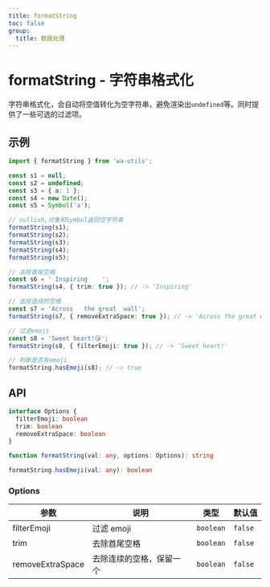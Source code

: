 ```yaml
---
title: formatString
toc: false
group:
  title: 数据处理
---
```


# formatString - 字符串格式化

字符串格式化，会自动将空值转化为空字符串，避免渲染出`undefined`等。同时提供了一些可选的过滤项。

## 示例

```ts
import { formatString } from 'wa-utils';

const s1 = null;
const s2 = undefined;
const s3 = { a: 1 };
const s4 = new Date();
const s5 = Symbol('a');

// nullish,对象和Symbol返回空字符串
formatString(s1);
formatString(s2);
formatString(s3);
formatString(s4);
formatString(s5);

// 去除首尾空格
const s6 = ' Inspiring    ';
formatString(s4, { trim: true }); // -> 'Inspiring'

// 去除连续的空格
const s7 = 'Across   the great  wall';
formatString(s7, { removeExtraSpace: true }); // -> 'Across the great wall'

// 过滤emoji
const s8 = 'Sweet heart!😘';
formatString(s8, { filterEmoji: true }); // -> 'Sweet heart!'

// 判断是否有emoji
formatString.hasEmoji(s8); // -> true
```

## API

```typescript
interface Options {
  filterEmoji: boolean
  trim: boolean
  removeExtraSpace: boolean
}

function formatString(val: any, options: Options): string

formatString.hasEmoji(val: any): boolean
```

### Options

| 参数             | 说明                     | 类型      | 默认值  |
| ---------------- | ------------------------ | --------- | ------- |
| filterEmoji      | 过滤 emoji               | `boolean` | `false` |
| trim             | 去除首尾空格             | `boolean` | `false` |
| removeExtraSpace | 去除连续的空格，保留一个 | `boolean` | `false` |
